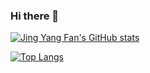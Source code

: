 ### Hi there 👋

[![Jing Yang Fan's GitHub stats](https://github-readme-stats.vercel.app/api?username=Jay2theWhy)](https://github.com/Jay2theWhy/github-readme-stats)

[![Top Langs](https://github-readme-stats.vercel.app/api/top-langs/?username=Jay2theWhy)](https://github.com/Jay2theWhy/github-readme-stats)
